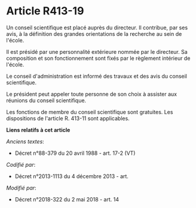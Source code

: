 # Article R413-19

Un conseil scientifique est placé auprès du directeur. Il contribue, par ses avis, à la définition des grandes orientations
de la recherche au sein de l'école.

Il est présidé par une personnalité extérieure nommée par le directeur. Sa composition et son fonctionnement sont fixés par
le règlement intérieur de l'école.

Le conseil d'administration est informé des travaux et des avis du conseil scientifique.

Le président peut appeler toute personne de son choix à assister aux réunions du conseil scientifique.

Les fonctions de membre du conseil scientifique sont gratuites. Les dispositions de l'article R. 413-11 sont applicables.

**Liens relatifs à cet article**

_Anciens textes_:

  - Décret n°88-379 du 20 avril 1988 - art. 17-2 (VT)

_Codifié par_:

  - Décret n°2013-1113 du 4 décembre 2013 - art.

_Modifié par_:

  - Décret n°2018-322 du 2 mai 2018 - art. 14

